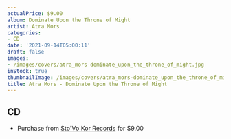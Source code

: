 ```yaml
---
actualPrice: $9.00
album: Dominate Upon the Throne of Might
artist: Atra Mors
categories:
- CD
date: '2021-09-14T05:00:11'
draft: false
images:
- /images/covers/atra_mors-dominate_upon_the_throne_of_might.jpg
inStock: true
thumbnailImage: /images/covers/atra_mors-dominate_upon_the_throne_of_might-thumb.jpg
title: Atra Mors - Dominate Upon the Throne of Might
---
```


## CD
* Purchase from [Sto'Vo'Kor Records](https://stovokor-records.com/products/atra-mors-dominate-upon-the-throne-of-might) for $9.00
